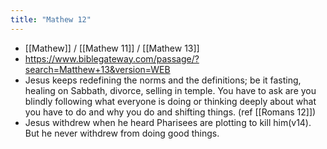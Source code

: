 ```yaml
---
title: "Mathew 12"
---
```


- [[Mathew]] / [[Mathew 11]] / [[Mathew 13]]
- https://www.biblegateway.com/passage/?search=Matthew+13&version=WEB
- Jesus keeps redefining the norms and the definitions; be it fasting, healing on Sabbath, divorce, selling in temple. You have to ask are you blindly following what everyone is doing or thinking deeply about what you have to do and why you do and shifting things. (ref [[Romans 12]])
- Jesus withdrew when he heard Pharisees are plotting to kill him(v14). But he never withdrew from doing good things.